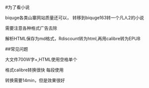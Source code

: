 #为了看小说

biquge各类山寨网站质量还可以，
转移到biquge163转一个凡人2的小说

需要注意各种格式广告去除

解析HTML保存为md格式，Rdiscount转为html,再用calibre转为EPUB

##常见问题

大文件700W字+,HTML使用空格单个<p>格式calibre转换很快
每段使用<p>转换需要14min，但是效果很好




